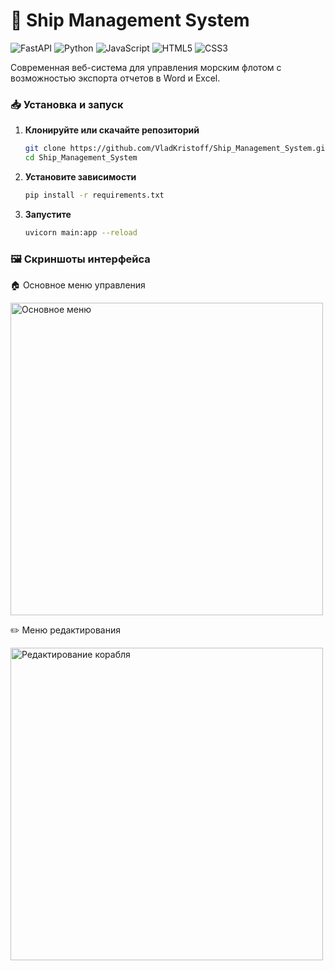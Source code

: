 # 🚢 Ship Management System

![FastAPI](https://img.shields.io/badge/FastAPI-005571?style=for-the-badge&logo=fastapi)
![Python](https://img.shields.io/badge/Python-3776AB?style=for-the-badge&logo=python&logoColor=white)
![JavaScript](https://img.shields.io/badge/JavaScript-F7DF1E?style=for-the-badge&logo=javascript&logoColor=black)
![HTML5](https://img.shields.io/badge/HTML5-E34F26?style=for-the-badge&logo=html5&logoColor=white)
![CSS3](https://img.shields.io/badge/CSS3-1572B6?style=for-the-badge&logo=css3&logoColor=white)

Современная веб-система для управления морским флотом с возможностью экспорта отчетов в Word и Excel.

### 📥 Установка и запуск

1. **Клонируйте или скачайте репозиторий**
   ```bash
   git clone https://github.com/VladKristoff/Ship_Management_System.git
   cd Ship_Management_System

2. **Установите зависимости**
   ```bash
   pip install -r requirements.txt

3. **Запустите**
   ```bash
   uvicorn main:app --reload

### 🖼️ Скриншоты интерфейса
🏠 Основное меню управления

<img width="500" alt="Основное меню" src="https://github.com/user-attachments/assets/5f267a98-88c2-44c4-9ff6-694bc20b28f1" />

✏️ Меню редактирования

<img width="500" alt="Редактирование корабля" src="https://github.com/user-attachments/assets/9e54ce02-457a-43d5-880e-e76474a14893" />
